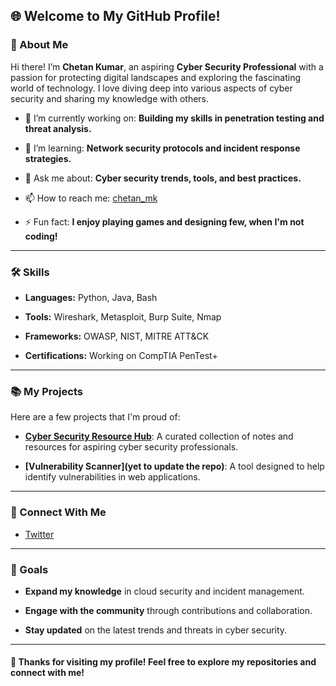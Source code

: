 ## 🌐 Welcome to My GitHub Profile!

### 👤 About Me

Hi there! I’m **Chetan Kumar**, an aspiring **Cyber Security Professional** with a passion for protecting digital landscapes and exploring the fascinating world of technology. I love diving deep into various aspects of cyber security and sharing my knowledge with others.

- 🔭 I’m currently working on: **Building my skills in penetration testing and threat analysis.**
  
- 🌱 I’m learning: **Network security protocols and incident response strategies.**
  
- 💬 Ask me about: **Cyber security trends, tools, and best practices.**
  
- 📫 How to reach me: [chetan_mk](mailto:chetan_mk@outlook.com)
  
- ⚡ Fun fact: **I enjoy playing games and designing few, when I'm not coding!**

---

### 🛠️ Skills

- **Languages:** Python, Java, Bash
  
- **Tools:** Wireshark, Metasploit, Burp Suite, Nmap
  
- **Frameworks:** OWASP, NIST, MITRE ATT&CK
  
- **Certifications:** Working on CompTIA PenTest+ 

---

### 📚 My Projects

Here are a few projects that I'm proud of:

- **[Cyber Security Resource Hub](https://github.com/mk-chetan/Cyber_Security)**: A curated collection of notes and resources for aspiring cyber security professionals.
  
- **[Vulnerability Scanner](yet to update the repo)**: A tool designed to help identify vulnerabilities in web applications.

---

### 🔗 Connect With Me

- [Twitter](https://x.com/Mysterious_Mr_)

---

### 🎯 Goals

- **Expand my knowledge** in cloud security and incident management.
  
- **Engage with the community** through contributions and collaboration.
  
- **Stay updated** on the latest trends and threats in cyber security.

---

#### 🌟 Thanks for visiting my profile! Feel free to explore my repositories and connect with me!
